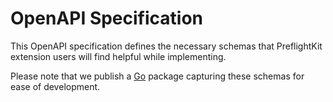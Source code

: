 # OpenAPI Specification

This OpenAPI specification defines the necessary schemas that PreflightKit extension users will find helpful
while implementing.

Please note that we publish a [Go](https://github.com/steadybit/preflight-kit/tree/main/go/preflight_kit_api) package capturing these schemas for ease of development.